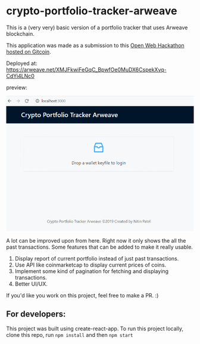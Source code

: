 # crypto-portfolio-tracker-arweave

This is a (very very) basic version of a portfolio tracker that uses Arweave blockchain.

This application was made as a submission to this [Open Web Hackathon hosted on Gitcoin](https://gitcoin.co/issue/ArweaveTeam/Bounties/1/2929).

Deployed at: https://arweave.net/XMJFkwiFeGqC_BpwfOe0MuDX6CspekXvq-CdYi4LNc0

preview:

![Preview](crypto-tracker-preview.gif)

A lot can be improved upon from here. Right now it only shows the all the past transactions. Some features that can be added to make it really usable.

1. Display report of current portfolio instead of just past transactions.
2. Use API like coinmarketcap to display current prices of coins.
3. Implement some kind of pagination for fetching and displaying transactions.
4. Better UI/UX.

If you'd like you work on this project, feel free to make a PR. :)

## For developers:

This project was built using create-react-app. To run this project locally, clone this repo, run `npm install` and then `npm start`
